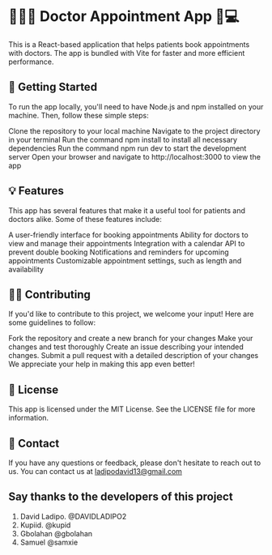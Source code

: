 # 👨‍⚕️📅 Doctor Appointment App 📱💻

This is a React-based application that helps patients book appointments with doctors. The app is bundled with Vite for faster and more efficient performance.

## 🚀 Getting Started

To run the app locally, you'll need to have Node.js and npm installed on your machine. Then, follow these simple steps:

Clone the repository to your local machine
Navigate to the project directory in your terminal
Run the command npm install to install all necessary dependencies
Run the command npm run dev to start the development server
Open your browser and navigate to http://localhost:3000 to view the app

## 💡 Features

This app has several features that make it a useful tool for patients and doctors alike. Some of these features include:

A user-friendly interface for booking appointments
Ability for doctors to view and manage their appointments
Integration with a calendar API to prevent double booking
Notifications and reminders for upcoming appointments
Customizable appointment settings, such as length and availability

## 👨‍⚕️ Contributing

If you'd like to contribute to this project, we welcome your input! Here are some guidelines to follow:

Fork the repository and create a new branch for your changes
Make your changes and test thoroughly
Create an issue describing your intended changes.
Submit a pull request with a detailed description of your changes
We appreciate your help in making this app even better!

## 📝 License

This app is licensed under the MIT License. See the LICENSE file for more information.

## 👋 Contact

If you have any questions or feedback, please don't hesitate to reach out to us. You can contact us at ladipodavid13@gmail.com



## Say thanks to the developers of this project
1. David Ladipo. @DAVIDLADIPO2
2. Kupiid. @kupid
3. Gbolahan @gbolahan
4. Samuel @samxie



